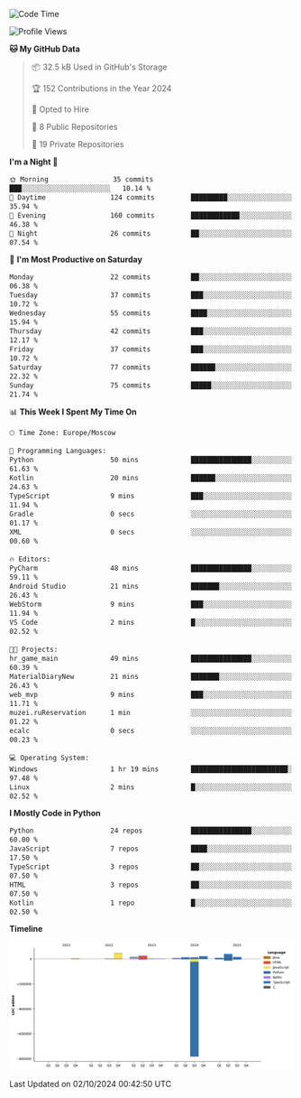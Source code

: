 <!--START_SECTION:waka-->
![Code Time](http://img.shields.io/badge/Code%20Time-526%20hrs%2035%20mins-blue)

![Profile Views](http://img.shields.io/badge/Profile%20Views-11-blue)

**🐱 My GitHub Data** 

> 📦 32.5 kB Used in GitHub's Storage 
 > 
> 🏆 152 Contributions in the Year 2024
 > 
> 💼 Opted to Hire
 > 
> 📜 8 Public Repositories 
 > 
> 🔑 19 Private Repositories 
 > 
**I'm a Night 🦉** 

```text
🌞 Morning                35 commits          ███░░░░░░░░░░░░░░░░░░░░░░   10.14 % 
🌆 Daytime                124 commits         █████████░░░░░░░░░░░░░░░░   35.94 % 
🌃 Evening                160 commits         ████████████░░░░░░░░░░░░░   46.38 % 
🌙 Night                  26 commits          ██░░░░░░░░░░░░░░░░░░░░░░░   07.54 % 
```
📅 **I'm Most Productive on Saturday** 

```text
Monday                   22 commits          ██░░░░░░░░░░░░░░░░░░░░░░░   06.38 % 
Tuesday                  37 commits          ███░░░░░░░░░░░░░░░░░░░░░░   10.72 % 
Wednesday                55 commits          ████░░░░░░░░░░░░░░░░░░░░░   15.94 % 
Thursday                 42 commits          ███░░░░░░░░░░░░░░░░░░░░░░   12.17 % 
Friday                   37 commits          ███░░░░░░░░░░░░░░░░░░░░░░   10.72 % 
Saturday                 77 commits          ██████░░░░░░░░░░░░░░░░░░░   22.32 % 
Sunday                   75 commits          █████░░░░░░░░░░░░░░░░░░░░   21.74 % 
```


📊 **This Week I Spent My Time On** 

```text
🕑︎ Time Zone: Europe/Moscow

💬 Programming Languages: 
Python                   50 mins             ███████████████░░░░░░░░░░   61.63 % 
Kotlin                   20 mins             ██████░░░░░░░░░░░░░░░░░░░   24.63 % 
TypeScript               9 mins              ███░░░░░░░░░░░░░░░░░░░░░░   11.94 % 
Gradle                   0 secs              ░░░░░░░░░░░░░░░░░░░░░░░░░   01.17 % 
XML                      0 secs              ░░░░░░░░░░░░░░░░░░░░░░░░░   00.60 % 

🔥 Editors: 
PyCharm                  48 mins             ███████████████░░░░░░░░░░   59.11 % 
Android Studio           21 mins             ███████░░░░░░░░░░░░░░░░░░   26.43 % 
WebStorm                 9 mins              ███░░░░░░░░░░░░░░░░░░░░░░   11.94 % 
VS Code                  2 mins              █░░░░░░░░░░░░░░░░░░░░░░░░   02.52 % 

🐱‍💻 Projects: 
hr_game_main             49 mins             ███████████████░░░░░░░░░░   60.39 % 
MaterialDiaryNew         21 mins             ███████░░░░░░░░░░░░░░░░░░   26.43 % 
web_mvp                  9 mins              ███░░░░░░░░░░░░░░░░░░░░░░   11.71 % 
muzei.ruReservation      1 min               ░░░░░░░░░░░░░░░░░░░░░░░░░   01.22 % 
ecalc                    0 secs              ░░░░░░░░░░░░░░░░░░░░░░░░░   00.23 % 

💻 Operating System: 
Windows                  1 hr 19 mins        ████████████████████████░   97.48 % 
Linux                    2 mins              █░░░░░░░░░░░░░░░░░░░░░░░░   02.52 % 
```

**I Mostly Code in Python** 

```text
Python                   24 repos            ███████████████░░░░░░░░░░   60.00 % 
JavaScript               7 repos             ████░░░░░░░░░░░░░░░░░░░░░   17.50 % 
TypeScript               3 repos             ██░░░░░░░░░░░░░░░░░░░░░░░   07.50 % 
HTML                     3 repos             ██░░░░░░░░░░░░░░░░░░░░░░░   07.50 % 
Kotlin                   1 repo              █░░░░░░░░░░░░░░░░░░░░░░░░   02.50 % 
```



**Timeline**

![Lines of Code chart](https://raw.githubusercontent.com/adlemx/adlemx/main/assets/bar_graph.png)


 Last Updated on 02/10/2024 00:42:50 UTC
<!--END_SECTION:waka-->
